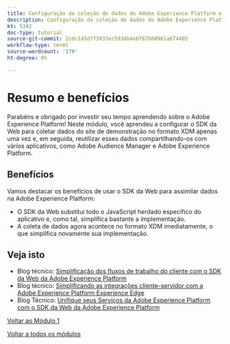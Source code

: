 ```yaml
---
title: Configuração da coleção de dados do Adobe Experience Platform e da extensão SDK da Web - Resumo
description: Configuração da coleção de dados do Adobe Experience Platform e da extensão SDK da Web - Resumo
kt: 5342
doc-type: tutorial
source-git-commit: 2cdc145d7f3933ec593db4e6f67b60961a674405
workflow-type: tm+mt
source-wordcount: '179'
ht-degree: 0%

---
```


# Resumo e benefícios

Parabéns e obrigado por investir seu tempo aprendendo sobre o Adobe Experience Platform!
Neste módulo, você aprendeu a configurar o SDK da Web para coletar dados do site de demonstração no formato XDM apenas uma vez e, em seguida, reutilizar esses dados compartilhando-os com vários aplicativos, como Adobe Audience Manager e Adobe Experience Platform.

## Benefícios

Vamos destacar os benefícios de usar o SDK da Web para assimilar dados na Adobe Experience Platform:

- O SDK da Web substitui todo o JavaScript herdado específico do aplicativo e, como tal, simplifica bastante a implementação.
- A coleta de dados agora acontece no formato XDM imediatamente, o que simplifica novamente sua implementação.

## Veja isto

- Blog técnico: [Simplificação dos fluxos de trabalho do cliente com o SDK da Web da Adobe Experience Platform](https://medium.com/adobetech/simplifying-customer-workflows-with-adobe-experience-platform-web-sdk-4e54fe134f4a)
- Blog técnico: [Simplificando as integrações cliente-servidor com a Adobe Experience Platform Experience Edge](https://medium.com/adobetech/streamlining-client-server-integrations-with-adobe-experience-platform-experience-edge-1caaef887172)
- Blog Técnico: [Unifique seus Serviços da Adobe Experience Platform com o SDK da Web da Adobe Experience Platform](https://medium.com/adobetech/unify-your-adobe-experience-platform-services-with-adobe-experience-platform-web-sdk-75cf6851a9fc)

[Voltar ao Módulo 1](./data-ingestion-launch-web-sdk.md)

[Voltar a todos os módulos](../../../overview.md)
